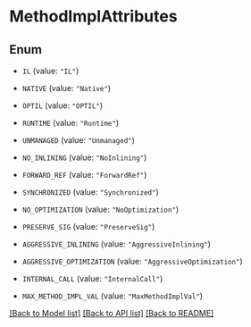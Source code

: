 # MethodImplAttributes

## Enum


* `IL` (value: `"IL"`)

* `NATIVE` (value: `"Native"`)

* `OPTIL` (value: `"OPTIL"`)

* `RUNTIME` (value: `"Runtime"`)

* `UNMANAGED` (value: `"Unmanaged"`)

* `NO_INLINING` (value: `"NoInlining"`)

* `FORWARD_REF` (value: `"ForwardRef"`)

* `SYNCHRONIZED` (value: `"Synchronized"`)

* `NO_OPTIMIZATION` (value: `"NoOptimization"`)

* `PRESERVE_SIG` (value: `"PreserveSig"`)

* `AGGRESSIVE_INLINING` (value: `"AggressiveInlining"`)

* `AGGRESSIVE_OPTIMIZATION` (value: `"AggressiveOptimization"`)

* `INTERNAL_CALL` (value: `"InternalCall"`)

* `MAX_METHOD_IMPL_VAL` (value: `"MaxMethodImplVal"`)


[[Back to Model list]](../README.md#documentation-for-models) [[Back to API list]](../README.md#documentation-for-api-endpoints) [[Back to README]](../README.md)


